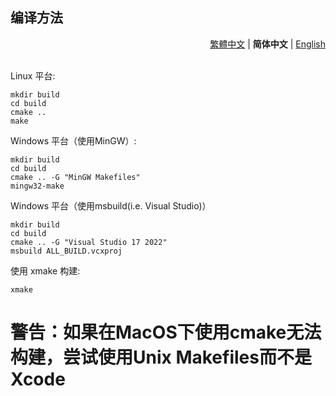## 编译方法

<div align="right">
  <a href="../zh_TW/Compile.md">繁體中文</a> | <strong>简体中文</strong> | <a href="../en_US/Compile.md">English</a>
</div>
<br>

Linux 平台:

```shell
mkdir build
cd build
cmake ..
make
```

Windows 平台（使用MinGW）:

```shell
mkdir build
cd build
cmake .. -G "MinGW Makefiles"
mingw32-make
```

Windows 平台（使用msbuild(i.e. Visual Studio)）

```shell
mkdir build
cd build
cmake .. -G "Visual Studio 17 2022"
msbuild ALL_BUILD.vcxproj
```

使用 xmake 构建:

```shell
xmake
```

# 警告：如果在MacOS下使用cmake无法构建，尝试使用Unix Makefiles而不是Xcode

